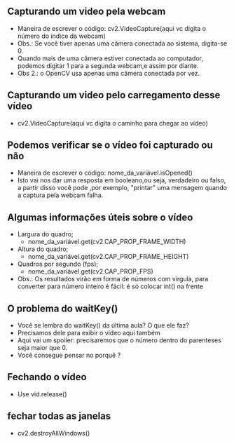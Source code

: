 ## Capturando um video pela webcam ##
* Maneira de escrever o código: cv2.VideoCapture(aqui vc digita o número do índice da webcam)
* Obs.: Se você tiver apenas uma câmera conectada ao sistema, digita-se 0. 
* Quando mais de uma câmera estiver conectada ao computador, podemos
digitar 1 para a segunda webcam,e assim por diante.
* Obs 2.: o OpenCV usa apenas uma câmera conectada por vez.


## Capturando um video pelo  carregamento desse vídeo ##
* cv2.VideoCapture(aqui vc digita o caminho para chegar ao vídeo)

## Podemos verificar se o vídeo foi capturado ou não ##
* Maneira de escrever o código: nome_da_variável.isOpened()
* Isto vai nos dar uma resposta em booleano,ou seja, verdadeiro ou falso, a partir disso você pode ,por exemplo, "printar" uma mensagem quando a captura pela webcam falha.

## Algumas  informações úteis sobre o vídeo ##
* Largura do quadro;
    * nome_da_variável.get(cv2.CAP_PROP_FRAME_WIDTH)
* Altura do quadro;
    * nome_da_variável.get(cv2.CAP_PROP_FRAME_HEIGHT)
* Quadros por segundo (fps);
    * nome_da_variável.get(cv2.CAP_PROP_FPS) 
* Obs.: Os resultados  virão em forma de números com vírgula,  para 
converter para número inteiro é fácil: é só colocar int() na frente

## O problema do waitKey() ##
* Você se lembra do waitKey() da última aula? O que ele faz?
* Precisamos dele para exibir o vídeo aqui também
* Aqui vai um spoiler: precisaremos que o número dentro do parenteses seja maior que 0.
* Você consegue pensar no porquê ?

## Fechando o vídeo
* Use vid.release() 

## fechar todas as janelas ##
* cv2.destroyAllWindows()